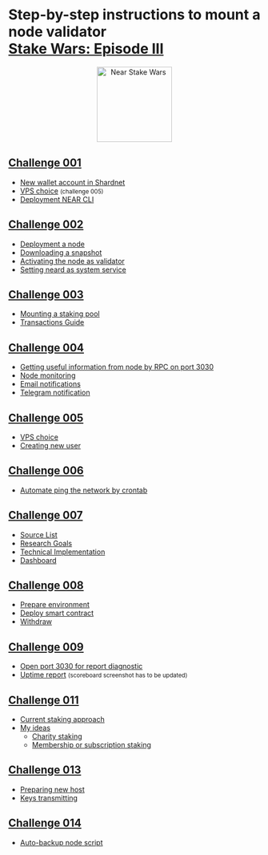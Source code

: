 # Step-by-step instructions to mount a node validator <br/> [**Stake Wars: Episode III**](https://github.com/near/stakewars-iii)

<div align="center">
	<a href='https://github.com/near/stakewars-iii'>
		<img src="https://near.org/wp-content/uploads/2022/06/stakewars3_logo_drk2-1.svg" alt="Near Stake Wars" width="150">
	</a>
</div>

## [Challenge 001](./content/challenge_001.md)

- [New wallet account in Shardnet](./content/challenge_001.md#shardnet-wallet)
- [VPS choice](./content/challenge_001.md#vps-choice) <small>(challenge 005)</small>
- [Deployment NEAR CLI](./content/challenge_001.md#Deployment-NEAR-CLI)

## [Challenge 002](./content/challenge_002.md)

- [Deployment a node](./content/challenge_002.md#deployment-a-node)
- [Downloading a snapshot](./content/challenge_002.md#downloading-a-snapshot)
- [Activating the node as validator](./content/challenge_002.md#activating-the-node-as-validator)
- [Setting neard as system service](./content/challenge_002.md#setting-neard-as-system-service)

## [Challenge 003](./content/challenge_003.md)

- [Mounting a staking pool](./content/challenge_003.md#mounting-a-staking-pool)
- [Transactions Guide](./content/challenge_003.md#transactions-guide)

## [Challenge 004](./content/challenge_004.md)

- [Getting useful information from node by RPC on port 3030](./content/challenge_004.md#getting-useful-information-from-node-by-rpc-on-port-3030)
- [Node monitoring](./content/challenge_004.md#node-monitoring)
- [Email notifications](./content/challenge_004.md#email-notification)
- [Telegram notification](./content/challenge_004.md#telegram-notification)

## [Challenge 005](./content/challenge_005.md)

- [VPS choice](./content/challenge_005.md#vps-choice)
- [Creating new user](./content/challenge_005.md#creating-new-user)

## [Challenge 006](./content/challenge_006.md)

- [Automate ping the network by crontab](./content/challenge_006.md#automate-ping-the-network-by-crontab)

## [Challenge 007](./content/challenge_007.md)

- [Source List](./content/challenge_007.md#source-list)
- [Research Goals](./content/challenge_007.md#research-goals)
- [Technical Implementation](./content/challenge_007.md#technical-implementation)
- [Dashboard](./content/challenge_007.md#dashboard)

## [Challenge 008](./content/challenge_008.md)

- [Prepare environment](./content/challenge_008.md#prepare-environment)
- [Deploy smart contract](./content/challenge_008.md#deploy-smart-contract)
- [Withdraw](./content/challenge_008.md#withdraw)

## [Challenge 009](./content/challenge_009.md)

- [Open port 3030 for report diagnostic](./content/challenge_009.md#open-port-3030-for-diagnostic-reporting)
- [Uptime report](./content/challenge_009.md#uptime-report)
  <small>(scoreboard screenshot has to be updated)</small>

## [Challenge 011](./content/challenge_011.md)

- [Current staking approach](./content/challenge_011.md#current-staking-approach)
- [My ideas](./content/challenge_011.md#my-ideas)
  - [Charity staking](./content/challenge_011.md#1-charity-staking)
  - [Membership or subscription staking](./content/challenge_011.md#2-membershipsubscription)

## [Challenge 013](./content/challenge_013.md)

- [Preparing new host](./content/challenge_013.md#preparing-new-host)
- [Keys transmitting](./content/challenge_013.md#keys-transmitting)

## [Challenge 014](./content/challenge_014.md)

- [Auto-backup node script](./content/challenge_014.md#auto-backup-node-script)
